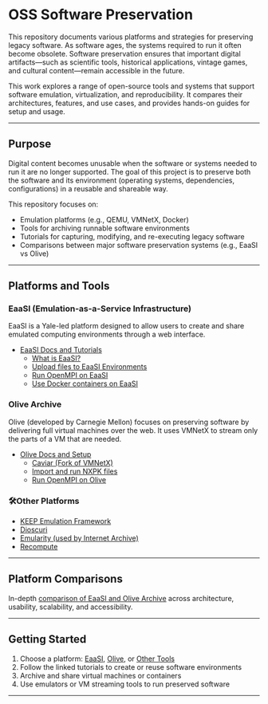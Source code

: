# OSS Software Preservation

This repository documents various platforms and strategies for preserving legacy software. As software ages, the systems required to run it often become obsolete. Software preservation ensures that important digital artifacts—such as scientific tools, historical applications, vintage games, and cultural content—remain accessible in the future.

This work explores a range of open-source tools and systems that support software emulation, virtualization, and reproducibility. It compares their architectures, features, and use cases, and provides hands-on guides for setup and usage.

---

## Purpose

Digital content becomes unusable when the software or systems needed to run it are no longer supported. The goal of this project is to preserve both the software and its environment (operating systems, dependencies, configurations) in a reusable and shareable way.

This repository focuses on:

- Emulation platforms (e.g., QEMU, VMNetX, Docker)
- Tools for archiving runnable software environments
- Tutorials for capturing, modifying, and re-executing legacy software
- Comparisons between major software preservation systems (e.g., EaaSI vs Olive)

---

## Platforms and Tools

### EaaSI (Emulation-as-a-Service Infrastructure)
EaaSI is a Yale-led platform designed to allow users to create and share emulated computing environments through a web interface.

- [EaaSI Docs and Tutorials](./eaasi)
  - [What is EaaSI?](https://eaasi.gitlab.io/eaasi_user_handbook/overview/introduction.html)
  - [Upload files to EaaSI Environments](./eaasi/uploading-small-files.md)
  - [Run OpenMPI on EaaSI](./eaasi/mpi-container/README.md)
  - [Use Docker containers on EaaSI](./eaasi/oci.md)

### Olive Archive
Olive (developed by Carnegie Mellon) focuses on preserving software by delivering full virtual machines over the web. It uses VMNetX to stream only the parts of a VM that are needed.

- [Olive Docs and Setup](./olive)
  - [Caviar (Fork of VMNetX)](./olive/caviar-installation.md)
  - [Import and run NXPK files](./olive/import-nxpk.md)
  - [Run OpenMPI on Olive](./olive/openmpi.md)

### 🛠Other Platforms
- [KEEP Emulation Framework](./other-platforms/KEEP.md)
- [Dioscuri](./other-platforms/Dioscuri.md)
- [Emularity (used by Internet Archive)](./other-platforms/Emularity.md)
- [Recompute](./other-platforms/Recompute.md)

---

## Platform Comparisons

In-depth [comparison of EaaSI and Olive Archive](./other-platforms/eaasi_olive_comparison.md) across architecture, usability, scalability, and accessibility.

---

## Getting Started

1. Choose a platform: [EaaSI](./eaasi), [Olive](./olive), or [Other Tools](./other-platforms)
2. Follow the linked tutorials to create or reuse software environments
3. Archive and share virtual machines or containers
4. Use emulators or VM streaming tools to run preserved software

---
